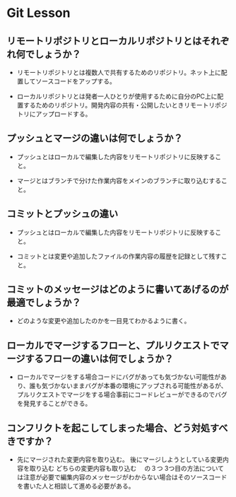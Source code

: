 # Git Lesson

## リモートリポジトリとローカルリポジトリとはそれぞれ何でしょうか？

- リモートリポジトリとは複数人で共有するためのリポジトリ。ネット上に配置してソースコードをアップする。

- ローカルリポジトリとは発者一人ひとりが使用するために自分のPC上に配置するためのリポジトリ。開発内容の共有・公開したいときリモートリポジトリにアップロードする。


## プッシュとマージの違いは何でしょうか？

- プッシュとはローカルで編集した内容をリモートリポジトリに反映すること。

- マージとはブランチで分けた作業内容をメインのブランチに取り込むすること。

## コミットとプッシュの違い

- プッシュとはローカルで編集した内容をリモートリポジトリに反映すること。

- コミットとは変更や追加したファイルの作業内容の履歴を記録として残すこと。


## コミットのメッセージはどのように書いてあげるのが最適でしょうか？

- どのような変更や追加したのかを一目見てわかるように書く。

## ローカルでマージするフローと、プルリクエストでマージするフローの違いは何でしょうか？

- ローカルでマージをする場合コードにバグがあっても気づかない可能性があり、誰も気づかないままバグが本番の環境にアップされる可能性があるが、プルリクエストでマージをする場合事前にコードレビューができるのでバグを発見することができる。

## コンフリクトを起こしてしまった場合、どう対処すべきですか？

- 先にマージされた変更内容を取り込む。
後にマージしようとしている変更内容を取り込む
どちらの変更内容も取り込む　
の３つ
3つ目の方法については注意が必要で編集内容のメッセージがわからない場合はそのソースコードを書いた人と相談して進める必要がある。